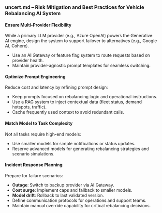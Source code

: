 
### uncert.md – Risk Mitigation and Best Practices for Vehicle Rebalancing AI System

#### Ensure Multi-Provider Flexibility
While a primary LLM provider (e.g., Azure OpenAI) powers the Generative AI engine, design the system to support failover to alternatives (e.g., Google AI, Cohere).
- Use an AI Gateway or feature flag system to route requests based on provider health.
- Maintain provider-agnostic prompt templates for seamless switching.

#### Optimize Prompt Engineering
Reduce cost and latency by refining prompt design:
- Keep prompts focused on rebalancing logic and operational instructions.
- Use a RAG system to inject contextual data (fleet status, demand hotspots, traffic).
- Cache frequently used context to avoid redundant calls.

#### Match Model to Task Complexity
Not all tasks require high-end models:
- Use smaller models for simple notifications or status updates.
- Reserve advanced models for generating rebalancing strategies and scenario simulations.

#### Incident Response Planning
Prepare for failure scenarios:
- **Outage**: Switch to backup provider via AI Gateway.
- **Cost surge**: Implement caps and fallback to smaller models.
- **Model drift**: Rollback to last validated version.
- Define communication protocols for operations and support teams.
- Maintain manual override capability for critical rebalancing decisions.
